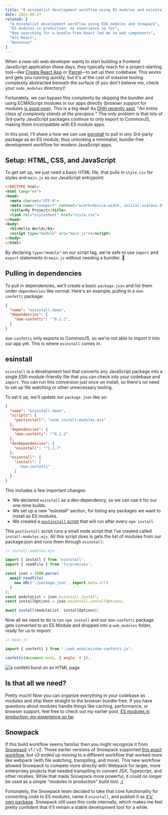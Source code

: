 ```yaml
---
title: "A minimalist development workflow using ES modules and esinstall"
date: 2021-08-27
related: [
  "A minimalist development workflow using ES6 modules and Snowpack",
  "ES modules in production: my experience so far",
  "How searching for a bundle-free React led me to web components",
  "Alt-React",
  "Nonsense"
]
---
```


When a new-ish web developer wants to start building a frontend JavaScript application these days, they typically reach for a project-starting tool—like [Create React App](https://github.com/facebook/create-react-app) or [Parcel](https://parceljs.org/)—to set up their codebase. This works and gets you running quickly, but it's at the cost of massive tooling complexity abstracted beneath the surface (if you don't believe me, check your `node_modules` directory)!

Fortunately, we can bypass this complexity by skipping the bundler and using ECMAScript modules in our apps directly (browser support for modules [is good now](https://caniuse.com/es6-module)). This is a big deal! As [DHH recently said](https://world.hey.com/dhh/modern-web-apps-without-javascript-bundling-or-transpiling-a20f2755), "*An entire class of complexity stands at the precipice.*" The only problem is that lots of 3rd-party JavaScript packages continue to only export to CommonJS, making them incompatible with ES module apps.

In this post, I'll share a how we can use [esinstall](https://github.com/snowpackjs/snowpack/tree/main/esinstall) to pull in *any* 3rd-party package as an ES module, thus unlocking a minimalist, bundle-free development workflow for modern JavaScript apps.

## Setup: HTML, CSS, and JavaScript

To get set up, we just need a basic HTML file, that pulls in `style.css` for styles and `main.js` as our JavaScript entrypoint:

```html
<!DOCTYPE html>
<html lang="en">
<head>
  <meta charset="UTF-8">
  <meta name="viewport" content="width=device-width, initial-scale=1.0">
  <title>My Project</title>
  <link rel="stylesheet" href="style.css">
</head>
<body>
  <h1>Hello World</h1>
  <script type="module" src="main.js"></script>
</body>
</html>
```

By declaring `type="module"` on our script tag, we're safe to use `import` and `export` statements in `main.js` without needing a bundler. 💪

## Pulling in dependencies

To pull in dependencies, we'll create a basic `package.json` and list them under `dependencies` like normal. Here's an example, pulling in a `dom-confetti` package:

```json
{
  "name": "esinstall-demo",
  "dependencies": {
    "dom-confetti": "^0.2.2",
  }
}
```

`dom-confetti` only exports to CommonJS, so we're not able to import it into our app yet. This is where `esinstall` comes in.

## esinstall

`esinstall` is a development tool that converts any JavaScript package into a single ES6-module-friendly file that you can check into your codebase and `import`. You can run this conversion just once on install, so there's no need to set up file watching or other unnecessary tooling.

To set it up, we'll update our `package.json` like so:

```json
{
  "name": "esinstall-demo",
  "scripts": {
    "postinstall": "node install-modules.mjs"
  },
  "dependencies": {
    "dom-confetti": "^0.2.2"
  },
  "devDependencies": {
    "esinstall": "^1.1.7"
  },
  "esinstall": {
    "install": [
      "dom-confetti"
    ]
  }
}
```

This includes a few important changes:

* We declared `esinstall` as a dev-dependency, so we can use it for our one-time builds.
* We set up a new "esinstall" section, for listing any packages we want to install as ES modules.
* We created a [`postinstall` script](https://docs.npmjs.com/cli/v7/using-npm/scripts) that will run after every `npm install`.

This `postinstall` script runs a small node script that I've created called `install-modules.mjs`. All this script does is gets the list of modules from our package.json and runs them through `esinstall`:

```js
// install-modules.mjs

import { install } from 'esinstall';
import { readFile } from 'fs/promises';

const json = JSON.parse(
  await readFile(
    new URL('./package.json', import.meta.url)
  )
);
const moduleList = json.esinstall.install;
const installOptions = json.esinstall.installOptions;

await install(moduleList, installOptions);
```

Now all we need to do is run `npm install` and our `dom-confetti` package gets converted to an ES Module and dropped into a `web_modules` folder, ready for us to import:

```js
// main.js

import { confetti } from "./web_modules/dom-confetti.js";

confetti(document.body, { angle: 0 });
```

![a confetti burst on an HTML page]({{site.url}}/assets/images/confetti.gif)

## Is that all we need?

Pretty much! Now you can organize everything in your codebase as modules and ship them straight to the browser bundle-free. If you have questions about modules handle things like caching, performance, or browser support, feel free to check out my earlier post, [ES modules in production: my experience so far]({{site.url}}/2020/10/23/es-modules-in-production-my-experience-so-far/).

## Snowpack

If this build workflow seems familiar then you might recognize it from  [Snowpack](https://www.snowpack.dev/) v1 / v2. Those earlier versions of Snowpack supported [this exact workflow]({{site.url}}/2020/08/28/a-minimalist-development-workflow-using-es6-modules-and-snowpack/), but v3 ended up moving to a different workflow that worked more like webpack (with file watching, transpiling, and more). This new workflow allowed Snowpack to compete more directly with Webpack for larger, more enterprisey projects that needed transpiling to convert JSX, Typescript, and other niceties. While that made Snowpack more powerful, it could no longer be used as a simple "modules in production" build tool. [:(](https://github.com/snowpackjs/snowpack/discussions/2107)

Fortunately, the Snowpack team decided to take that core functionality for converting code to ES modules, name it `esinstall`, and publish it as [it's' own package](https://www.npmjs.com/package/esinstall). Snowpack still uses this code internally, which makes me feel pretty confident that it'll remain a stable development tool for a while.

